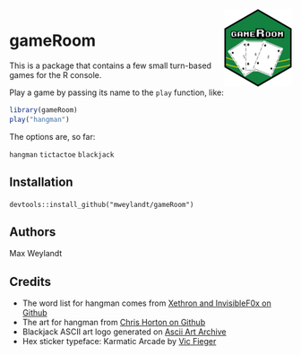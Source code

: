 <img src="man/figures/logo.png" align="right" height="138" />

# gameRoom

This is a package that contains a few small turn-based games for the R console.

Play a game by passing its name to the `play` function, like:

```r
library(gameRoom)
play("hangman")
```

The options are, so far:

`hangman`
`tictactoe`
`blackjack`


## Installation

`devtools::install_github("mweylandt/gameRoom")`

## Authors
Max Weylandt


## Credits
- The word list for hangman comes from [Xethron and InvisibleF0x on Github]( https://github.com/Xethron/Hangman/blob/master/words.txt)
- The art for hangman from [Chris Horton on Github](https://gist.github.com/chrishorton/8510732aa9a80a03c829b09f12e20d9c?permalink_comment_id=3678215#gistcomment-3678215)
- Blackjack ASCII art logo generated on [Ascii Art Archive](https://www.asciiart.eu/text-to-ascii-art)
- Hex sticker typeface: Karmatic Arcade by [Vic Fieger](https://vicfieger.com)
